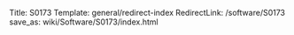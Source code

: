 Title: S0173
Template: general/redirect-index
RedirectLink: /software/S0173
save_as: wiki/Software/S0173/index.html
